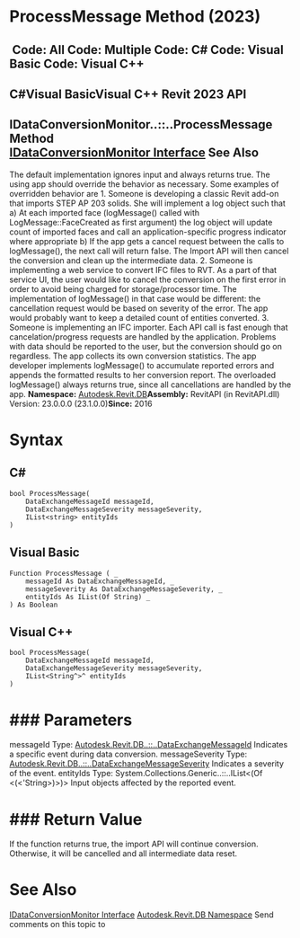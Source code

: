 # ProcessMessage Method (2023)

﻿
 Code: All Code: Multiple Code: C# Code: Visual Basic Code: Visual C++   
---  
C#Visual BasicVisual C++
Revit 2023 API  
---  
IDataConversionMonitor..::..ProcessMessage Method   
[IDataConversionMonitor Interface](7afa9e0c-a245-f215-77fa-9201f25dc6ad.md "IDataConversionMonitor Interface") See Also  
---  
The default implementation ignores input and always returns true. The using app should override the behavior as necessary. Some examples of overridden behavior are 1\. Someone is developing a classic Revit add-on that imports STEP AP 203 solids. She will implement a log object such that a) At each imported face (logMessage() called with LogMessage::FaceCreated as first argument) the log object will update count of imported faces and call an application-specific progress indicator where appropriate b) If the app gets a cancel request between the calls to logMessage(), the next call will return false. The Import API will then cancel the conversion and clean up the intermediate data. 2\. Someone is implementing a web service to convert IFC files to RVT. As a part of that service UI, the user would like to cancel the conversion on the first error in order to avoid being charged for storage/processor time. The implementation of logMessage() in that case would be different: the cancellation request would be based on severity of the error. The app would probably want to keep a detailed count of entities converted. 3\. Someone is implementing an IFC importer. Each API call is fast enough that cancelation/progress requests are handled by the application. Problems with data should be reported to the user, but the conversion should go on regardless. The app collects its own conversion statistics. The app developer implements logMessage() to accumulate reported errors and appends the formatted results to her conversion report. The overloaded logMessage() always returns true, since all cancellations are handled by the app. 
**Namespace:** [Autodesk.Revit.DB](87546ba7-461b-c646-cbb1-2cb8f5bff8b2.md "Autodesk.Revit.DB Namespace")**Assembly:** RevitAPI (in RevitAPI.dll) Version: 23.0.0.0 (23.1.0.0)**Since:** 2016 
# Syntax
C#  
---  
```text
bool ProcessMessage(
	DataExchangeMessageId messageId,
	DataExchangeMessageSeverity messageSeverity,
	IList<string> entityIds
)
```
  
Visual Basic  
---  
```text
Function ProcessMessage ( _
	messageId As DataExchangeMessageId, _
	messageSeverity As DataExchangeMessageSeverity, _
	entityIds As IList(Of String) _
) As Boolean
```
  
Visual C++  
---  
```text
bool ProcessMessage(
	DataExchangeMessageId messageId, 
	DataExchangeMessageSeverity messageSeverity, 
	IList<String^>^ entityIds
)
```
  
# ### Parameters
messageId
    Type: [Autodesk.Revit.DB..::..DataExchangeMessageId](f8f4737f-8c74-7c67-4669-ddddd2ccde1d.md "DataExchangeMessageId Enumeration") Indicates a specific event during data conversion. 
messageSeverity
    Type: [Autodesk.Revit.DB..::..DataExchangeMessageSeverity](58faa4d4-5f07-500e-e6e4-477c4449a0cd.md "DataExchangeMessageSeverity Enumeration") Indicates a severity of the event. 
entityIds
    Type: System.Collections.Generic..::..IList<(Of <(<'String>)>)> Input objects affected by the reported event. 
# ### Return Value
If the function returns true, the import API will continue conversion. Otherwise, it will be cancelled and all intermediate data reset. 
# See Also
[IDataConversionMonitor Interface](7afa9e0c-a245-f215-77fa-9201f25dc6ad.md "IDataConversionMonitor Interface")
[Autodesk.Revit.DB Namespace](87546ba7-461b-c646-cbb1-2cb8f5bff8b2.md "Autodesk.Revit.DB Namespace")
Send comments on this topic to 